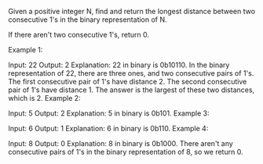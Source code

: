 Given a positive integer N, find and return the longest distance between two consecutive 1's in the binary representation of N.

If there aren't two consecutive 1's, return 0.

 

Example 1:

Input: 22
Output: 2
Explanation: 
22 in binary is 0b10110.
In the binary representation of 22, there are three ones, and two consecutive pairs of 1's.
The first consecutive pair of 1's have distance 2.
The second consecutive pair of 1's have distance 1.
The answer is the largest of these two distances, which is 2.
Example 2:

Input: 5
Output: 2
Explanation: 
5 in binary is 0b101.
Example 3:

Input: 6
Output: 1
Explanation: 
6 in binary is 0b110.
Example 4:

Input: 8
Output: 0
Explanation: 
8 in binary is 0b1000.
There aren't any consecutive pairs of 1's in the binary representation of 8, so we return 0.
